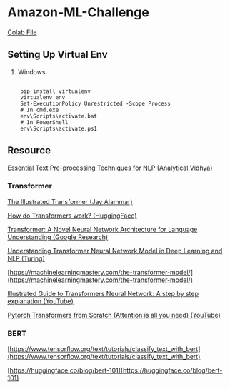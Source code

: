 # Amazon-ML-Challenge
[Colab File](https://colab.research.google.com/drive/1arLPTUSU2Ao3a_OFAY8wKrF_P0_qp2V5?usp=sharing)


## Setting Up Virtual Env
1. Windows 
```

    pip install virtualenv 
    virtualenv env
    Set-ExecutionPolicy Unrestricted -Scope Process
    # In cmd.exe
    env\Scripts\activate.bat
    # In PowerShell
    env\Scripts\activate.ps1
```

## Resource
[Essential Text Pre-processing Techniques for NLP (Analytical Vidhya)](https://www.analyticsvidhya.com/blog/2021/09/essential-text-pre-processing-techniques-for-nlp/)
[]()

### Transformer
[The Illustrated Transformer (Jay Alammar)](https://jalammar.github.io/illustrated-transformer/)

[How do Transformers work? (HuggingFace)](https://huggingface.co/learn/nlp-course/chapter1/4)

[Transformer: A Novel Neural Network Architecture for Language Understanding (Google Research)](https://ai.googleblog.com/2017/08/transformer-novel-neural-network.html)

[Understanding Transformer Neural Network Model in Deep Learning and NLP (Turing)](https://www.turing.com/kb/brief-introduction-to-transformers-and-their-power)

[https://machinelearningmastery.com/the-transformer-model/](https://machinelearningmastery.com/the-transformer-model/)

[Illustrated Guide to Transformers Neural Network: A step by step explanation (YouTube)](https://www.youtube.com/watch?v=4Bdc55j80l8)

[Pytorch Transformers from Scratch (Attention is all you need) (YouTube)](https://www.youtube.com/watch?v=U0s0f995w14)

### BERT
[https://www.tensorflow.org/text/tutorials/classify_text_with_bert](https://www.tensorflow.org/text/tutorials/classify_text_with_bert)

[https://huggingface.co/blog/bert-101](https://huggingface.co/blog/bert-101)
